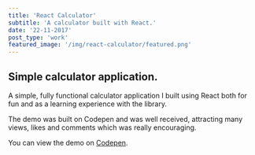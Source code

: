 ```yaml
---
title: 'React Calculator'
subtitle: 'A calculator built with React.'
date: '22-11-2017'
post_type: 'work'
featured_image: '/img/react-calculator/featured.png'
---
```


## Simple calculator application.
A simple, fully functional calculator application I built using React both for fun and as a learning experience with the library.

The demo was built on Codepen and was well received, attracting many views, likes and comments which was really encouraging.

You can view the demo on [Codepen](https://codepen.io/alexboffey/pen/NAkQLE "React calculator demo").
